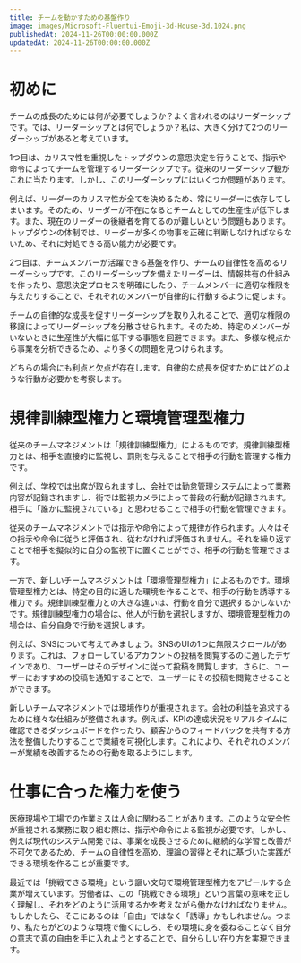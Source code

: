 ```yaml
---
title: チームを動かすための基盤作り
image: images/Microsoft-Fluentui-Emoji-3d-House-3d.1024.png
publishedAt: 2024-11-26T00:00:00.000Z
updatedAt: 2024-11-26T00:00:00.000Z
---
```


<h1 id="h313db3a8b3">初めに</h1><p>チームの成長のためには何が必要でしょうか？よく言われるのはリーダーシップです。では、リーダーシップとは何でしょうか？私は、大きく分けて2つのリーダーシップがあると考えています。</p><p>1つ目は、カリスマ性を重視したトップダウンの意思決定を行うことで、指示や命令によってチームを管理するリーダーシップです。従来のリーダーシップ観がこれに当たります。しかし、このリーダーシップにはいくつか問題があります。</p><p>例えば、リーダーのカリスマ性が全てを決めるため、常にリーダーに依存してしまいます。そのため、リーダーが不在になるとチームとしての生産性が低下します。また、現在のリーダーの後継者を育てるのが難しいという問題もあります。トップダウンの体制では、リーダーが多くの物事を正確に判断しなければならないため、それに対処できる高い能力が必要です。</p><p>2つ目は、チームメンバーが活躍できる基盤を作り、チームの自律性を高めるリーダーシップです。このリーダーシップを備えたリーダーは、情報共有の仕組みを作ったり、意思決定プロセスを明確にしたり、チームメンバーに適切な権限を与えたりすることで、それぞれのメンバーが自律的に行動するように促します。</p><p>チームの自律的な成長を促すリーダーシップを取り入れることで、適切な権限の移譲によってリーダーシップを分散させられます。そのため、特定のメンバーがいないときに生産性が大幅に低下する事態を回避できます。また、多様な視点から事業を分析できるため、より多くの問題を見つけられます。</p><p>どちらの場合にも利点と欠点が存在します。自律的な成長を促すためにはどのような行動が必要かを考察します。</p><h1 id="h93d9c800f8">規律訓練型権力と環境管理型権力</h1><p>従来のチームマネジメントは「規律訓練型権力」によるものです。規律訓練型権力とは、相手を直接的に監視し、罰則を与えることで相手の行動を管理する権力です。</p><p>例えば、学校では出席が取られますし、会社では勤怠管理システムによって業務内容が記録されますし、街では監視カメラによって普段の行動が記録されます。相手に「誰かに監視されている」と思わせることで相手の行動を管理できます。</p><p>従来のチームマネジメントでは指示や命令によって規律が作られます。人々はその指示や命令に従うと評価され、従わなければ評価されません。それを繰り返すことで相手を擬似的に自分の監視下に置くことができ、相手の行動を管理できます。</p><p>一方で、新しいチームマネジメントは「環境管理型権力」によるものです。環境管理型権力とは、特定の目的に適した環境を作ることで、相手の行動を誘導する権力です。規律訓練型権力との大きな違いは、行動を自分で選択するかしないかです。規律訓練型権力の場合は、他人が行動を選択しますが、環境管理型権力の場合は、自分自身で行動を選択します。</p><p>例えば、SNSについて考えてみましょう。SNSのUIの1つに無限スクロールがあります。これは、フォローしているアカウントの投稿を閲覧するのに適したデザインであり、ユーザーはそのデザインに従って投稿を閲覧します。さらに、ユーザーにおすすめの投稿を通知することで、ユーザーにその投稿を閲覧させることができます。</p><p>新しいチームマネジメントでは環境作りが重視されます。会社の利益を追求するために様々な仕組みが整備されます。例えば、KPIの達成状況をリアルタイムに確認できるダッシュボードを作ったり、顧客からのフィードバックを共有する方法を整備したりすることで業績を可視化します。これにより、それぞれのメンバーが業績を改善するための行動を取るようにします。</p><h1 id="h98666c5ec5">仕事に合った権力を使う</h1><p>医療現場や工場での作業ミスは人命に関わることがあります。このような安全性が重視される業務に取り組む際は、指示や命令による監視が必要です。しかし、例えば現代のシステム開発では、事業を成長させるために継続的な学習と改善が不可欠であるため、チームの自律性を高め、理論の習得とそれに基づいた実践ができる環境を作ることが重要です。</p><p>最近では「挑戦できる環境」という謳い文句で環境管理型権力をアピールする企業が増えています。労働者は、この「挑戦できる環境」という言葉の意味を正しく理解し、それをどのように活用するかを考えながら働かなければなりません。もしかしたら、そこにあるのは「自由」ではなく「誘導」かもしれません。つまり、私たちがどのような環境で働くにしろ、その環境に身を委ねることなく自分の意志で真の自由を手に入れようとすることで、自分らしい在り方を実現できます。</p>
